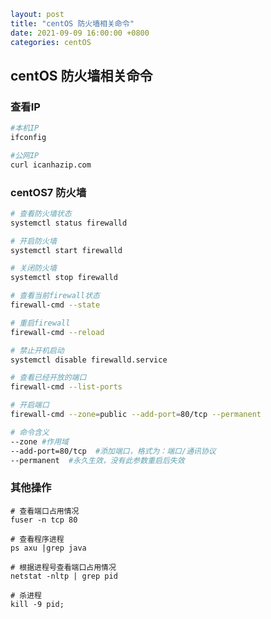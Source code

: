 

```yaml
layout: post
title: "centOS 防火墙相关命令"
date: 2021-09-09 16:00:00 +0800
categories: centOS
```

## centOS 防火墙相关命令



### 查看IP

```bash
#本机IP
ifconfig

#公网IP
curl icanhazip.com
```

### centOS7 防火墙

```bash
# 查看防火墙状态
systemctl status firewalld

# 开启防火墙
systemctl start firewalld

# 关闭防火墙
systemctl stop firewalld

# 查看当前firewall状态
firewall-cmd --state

# 重启firewall
firewall-cmd --reload

# 禁止开机启动
systemctl disable firewalld.service 

# 查看已经开放的端口
firewall-cmd --list-ports

# 开启端口
firewall-cmd --zone=public --add-port=80/tcp --permanent

# 命令含义
--zone #作用域
--add-port=80/tcp  #添加端口，格式为：端口/通讯协议
--permanent  #永久生效，没有此参数重启后失效
```

### 其他操作

```shell
# 查看端口占用情况
fuser -n tcp 80

# 查看程序进程
ps axu |grep java

# 根据进程号查看端口占用情况
netstat -nltp | grep pid

# 杀进程
kill -9 pid;
```
























